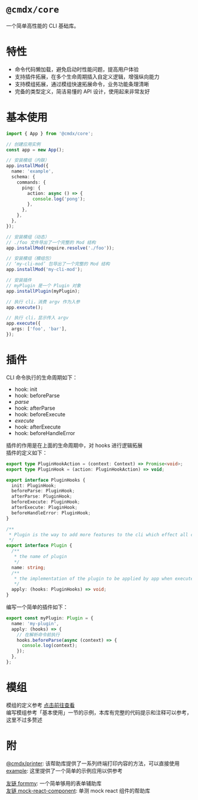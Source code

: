 # `@cmdx/core`

一个简单高性能的 CLI 基础库。

# 特性
- 命令代码懒加载，避免启动时性能问题，提高用户体验
- 支持插件拓展，在多个生命周期插入自定义逻辑，增强纵向能力
- 支持模组拓展，通过模组快速拓展命令，业务功能条理清晰
- 完备的类型定义，简洁易懂的 API 设计，使用起来非常友好

# 基本使用
```typescript
import { App } from '@cmdx/core';

// 创建应用实例
const app = new App();

// 安装模组（内联）
app.installMod({
  name: 'example',
  schema: {
    commands: {
      ping: {
        action: async () => {
          console.log('pong');
        },
      },
    },
  },
});

// 安装模组（动态）
// ./foo 文件导出了一个完整的 Mod 结构
app.installMod(require.resolve('./foo'));

// 安装模组（模组包）
// ‘my-cli-mod’ 包导出了一个完整的 Mod 结构
app.installMod('my-cli-mod');

// 安装插件
// myPlugin 是一个 Plugin 对象
app.installPlugin(myPlugin);

// 执行 cli，消费 argv 作为入参
app.execute();

// 执行 cli，显示传入 argv
app.execute({
  args: ['foo', 'bar'],
});

```

# 插件
CLI 命令执行的生命周期如下：
- hook: init
- hook: beforeParse
- *parse*
- hook: afterParse
- hook: beforeExecute
- *execute*
- hook: afterExecute
- hook: beforeHandleError

插件的作用是在上面的生命周期中，对 hooks 进行逻辑拓展  
插件的定义如下：

```typescript
export type PluginHookAction = (context: Context) => Promise<void>;
export type PluginHook = (action: PluginHookAction) => void;

export interface PluginHooks {
  init: PluginHook;
  beforeParse: PluginHook;
  afterParse: PluginHook;
  beforeExecute: PluginHook;
  afterExecute: PluginHook;
  beforeHandleError: PluginHook;
}

/**
 * Plugin is the way to add more features to the cli which effect all commands
 */
export interface Plugin {
  /**
   * the name of plugin
   */
  name: string;
  /**
   * the implementation of the plugin to be applied by app when execute
   */
  apply: (hooks: PluginHooks) => void;
}
```

编写一个简单的插件如下：
```typescript
export const myPlugin: Plugin = {
  name: 'my-plugin',
  apply: (hooks) => {
    // 在解析命令前执行
    hooks.beforeParse(async (context) => {
      console.log(context);
    });
  },
};

```

# 模组
模组的定义参考 [点击前往查看](https://github.com/miserylee/cmdx/blob/main/packages/core/src/helpers/types.ts#L217)  
编写模组参考「基本使用」一节的示例，本库有完整的代码提示和注释可以参考，这里不过多赘述

# 附
[@cmdx/printer](https://github.com/miserylee/cmdx/blob/main/packages/printer/src/index.ts): 该帮助库提供了一系列终端打印内容的方法，可以直接使用  
[example](https://github.com/miserylee/cmdx/blob/main/packages/example/src/index.ts): 这里提供了一个简单的示例应用以供参考  

[友链 formmy](https://github.com/miserylee/formmy): 一个简单够用的表单辅助库  
[友链 mock-react-component](https://github.com/miserylee/mock-react-component): 单测 mock react 组件的帮助库  
